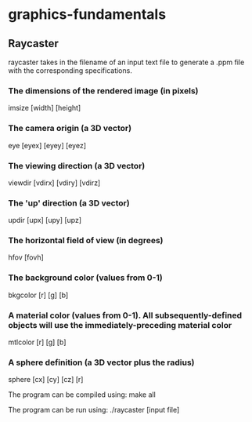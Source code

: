 # graphics-fundamentals

## Raycaster
raycaster takes in the filename of an input text file to generate a .ppm file with the corresponding specifications. 

### The dimensions of the rendered image (in pixels)
imsize [width] [height]

### The camera origin (a 3D vector)
eye   [eyex] [eyey] [eyez]

### The viewing direction (a 3D vector)
viewdir   [vdirx]  [vdiry]  [vdirz]

### The 'up' direction (a 3D vector)
updir   [upx]  [upy]  [upz]

### The horizontal field of view (in degrees)
hfov   [fovh]

### The background color (values from 0-1)
bkgcolor   [r]  [g]  [b]

### A material color (values from 0-1). All subsequently-defined objects will use the immediately-preceding material color
mtlcolor   [r]  [g]  [b]

### A sphere definition (a 3D vector plus the radius)
sphere   [cx]  [cy]  [cz]  [r]

The program can be compiled using:
make all

The program can be run using:
./raycaster [input file]
